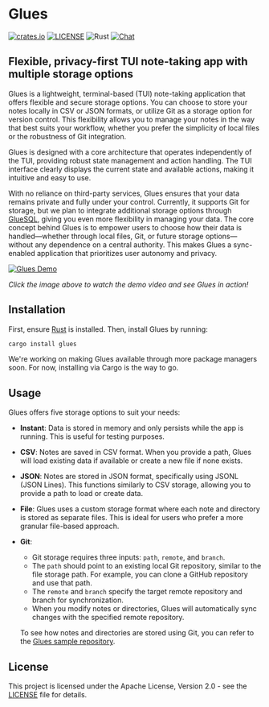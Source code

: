 # Glues

[![crates.io](https://img.shields.io/crates/v/glues.svg)](https://crates.io/crates/glues)
[![LICENSE](https://img.shields.io/crates/l/glues.svg)](https://github.com/gluesql/glues/blob/main/LICENSE)
![Rust](https://github.com/gluesql/glues/workflows/Rust/badge.svg)
[![Chat](https://img.shields.io/discord/780298017940176946?logo=discord&logoColor=white)](https://discord.gg/C6TDEgzDzY)

## Flexible, privacy-first TUI note-taking app with multiple storage options

Glues is a lightweight, terminal-based (TUI) note-taking application that offers flexible and secure storage options. You can choose to store your notes locally in CSV or JSON formats, or utilize Git as a storage option for version control. This flexibility allows you to manage your notes in the way that best suits your workflow, whether you prefer the simplicity of local files or the robustness of Git integration.

Glues is designed with a core architecture that operates independently of the TUI, providing robust state management and action handling. The TUI interface clearly displays the current state and available actions, making it intuitive and easy to use.

With no reliance on third-party services, Glues ensures that your data remains private and fully under your control. Currently, it supports Git for storage, but we plan to integrate additional storage options through [GlueSQL](https://github.com/gluesql/gluesql), giving you even more flexibility in managing your data. The core concept behind Glues is to empower users to choose how their data is handled—whether through local files, Git, or future storage options—without any dependence on a central authority. This makes Glues a sync-enabled application that prioritizes user autonomy and privacy.

[![Glues Demo](http://img.youtube.com/vi/unqsDSU9HFs/0.jpg)](https://youtu.be/unqsDSU9HFs "Watch the Glues Demo Video")

*Click the image above to watch the demo video and see Glues in action!*

## Installation

First, ensure [Rust](https://www.rust-lang.org/tools/install) is installed. Then, install Glues by running:

```bash
cargo install glues
```

We're working on making Glues available through more package managers soon. For now, installing via Cargo is the way to go.

## Usage

Glues offers five storage options to suit your needs:

* **Instant**: Data is stored in memory and only persists while the app is running. This is useful for testing purposes.
* **CSV**: Notes are saved in CSV format. When you provide a path, Glues will load existing data if available or create a new file if none exists.
* **JSON**: Notes are stored in JSON format, specifically using JSONL (JSON Lines). This functions similarly to CSV storage, allowing you to provide a path to load or create data.
* **File**: Glues uses a custom storage format where each note and directory is stored as separate files. This is ideal for users who prefer a more granular file-based approach.
* **Git**:
  - Git storage requires three inputs: `path`, `remote`, and `branch`.
  - The `path` should point to an existing local Git repository, similar to the file storage path. For example, you can clone a GitHub repository and use that path.
  - The `remote` and `branch` specify the target remote repository and branch for synchronization.
  - When you modify notes or directories, Glues will automatically sync changes with the specified remote repository.

  To see how notes and directories are stored using Git, you can refer to the [Glues sample repository](https://github.com/gluesql/glues-sample-note).

## License

This project is licensed under the Apache License, Version 2.0 - see the [LICENSE](https://github.com/gluesql/glues/blob/main/LICENSE) file for details.
